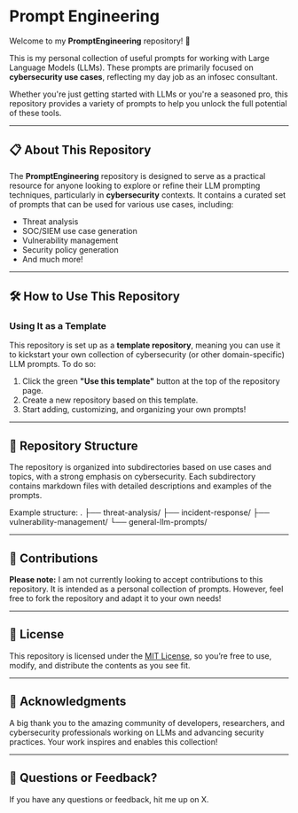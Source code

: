 # Prompt Engineering

Welcome to my **PromptEngineering** repository! 🚀 

This is my personal collection of useful prompts for working with Large Language Models (LLMs). These prompts are primarily focused on **cybersecurity use cases**, reflecting my day job as an infosec consultant. 

Whether you're just getting started with LLMs or you're a seasoned pro, this repository provides a variety of prompts to help you unlock the full potential of these tools.

---

## 📋 About This Repository

The **PromptEngineering** repository is designed to serve as a practical resource for anyone looking to explore or refine their LLM prompting techniques, particularly in **cybersecurity** contexts. It contains a curated set of prompts that can be used for various use cases, including:

- Threat analysis
- SOC/SIEM use case generation
- Vulnerability management
- Security policy generation
- And much more!

---

## 🛠️ How to Use This Repository

### Using It as a Template
This repository is set up as a **template repository**, meaning you can use it to kickstart your own collection of cybersecurity (or other domain-specific) LLM prompts. To do so:

1. Click the green **"Use this template"** button at the top of the repository page.
2. Create a new repository based on this template.
3. Start adding, customizing, and organizing your own prompts!

---

## 📂 Repository Structure

The repository is organized into subdirectories based on use cases and topics, with a strong emphasis on cybersecurity. Each subdirectory contains markdown files with detailed descriptions and examples of the prompts.

Example structure:
. ├── threat-analysis/ ├── incident-response/ ├── vulnerability-management/ └── general-llm-prompts/


---

## 🤝 Contributions

**Please note:** I am not currently looking to accept contributions to this repository. It is intended as a personal collection of prompts. However, feel free to fork the repository and adapt it to your own needs!

---

## 📜 License

This repository is licensed under the [MIT License](LICENSE), so you’re free to use, modify, and distribute the contents as you see fit.

---

## 🌟 Acknowledgments

A big thank you to the amazing community of developers, researchers, and cybersecurity professionals working on LLMs and advancing security practices. Your work inspires and enables this collection!

---

## 📨 Questions or Feedback?

If you have any questions or feedback, hit me up on X.
